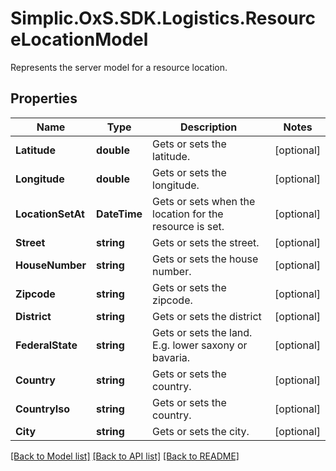 # Simplic.OxS.SDK.Logistics.ResourceLocationModel
Represents the server model for a resource location.

## Properties

Name | Type | Description | Notes
------------ | ------------- | ------------- | -------------
**Latitude** | **double** | Gets or sets the latitude. | [optional] 
**Longitude** | **double** | Gets or sets the longitude. | [optional] 
**LocationSetAt** | **DateTime** | Gets or sets when the location for the resource is set. | [optional] 
**Street** | **string** | Gets or sets the street. | [optional] 
**HouseNumber** | **string** | Gets or sets the house number. | [optional] 
**Zipcode** | **string** | Gets or sets the zipcode. | [optional] 
**District** | **string** | Gets or sets the district | [optional] 
**FederalState** | **string** | Gets or sets the land. E.g. lower saxony or bavaria. | [optional] 
**Country** | **string** | Gets or sets the country. | [optional] 
**CountryIso** | **string** | Gets or sets the country. | [optional] 
**City** | **string** | Gets or sets the city. | [optional] 

[[Back to Model list]](../README.md#documentation-for-models) [[Back to API list]](../README.md#documentation-for-api-endpoints) [[Back to README]](../README.md)

